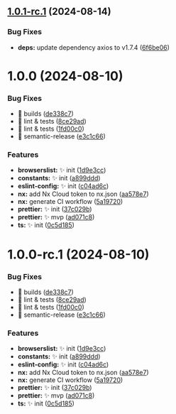 ## [1.0.1-rc.1](https://github.com/akhenda/nx-starter/compare/prettier-v1.0.0...prettier-v1.0.1-rc.1) (2024-08-14)

### Bug Fixes

- **deps:** update dependency axios to v1.7.4 ([6f6be06](https://github.com/akhenda/nx-starter/commit/6f6be069fcb96d85c83e2ade78e801d8150ad688))

# 1.0.0 (2024-08-10)

### Bug Fixes

- :bug: builds ([de338c7](https://github.com/akhenda/nx-starter/commit/de338c72118da83e896088f741b91353533d4a07))
- :bug: lint & tests ([8ce29ad](https://github.com/akhenda/nx-starter/commit/8ce29ad9144a637f99ba180777c4aa019681886a))
- :bug: lint & tests ([1fd00c0](https://github.com/akhenda/nx-starter/commit/1fd00c0b2d1dd80a768e77df238a7f3e9d34b781))
- :bug: semantic-release ([e3c1c66](https://github.com/akhenda/nx-starter/commit/e3c1c662e8ad2715be5a2ff81d7902a8b6dc621b))

### Features

- **browserslist:** :sparkles: init ([1d9e3cc](https://github.com/akhenda/nx-starter/commit/1d9e3cca41fd55a93fa52483a17ffe66918a3094))
- **constants:** :sparkles: init ([a899ddd](https://github.com/akhenda/nx-starter/commit/a899ddd7bbdb4d3569372e5f6bfb562920c81a75))
- **eslint-config:** :sparkles: init ([c04ad6c](https://github.com/akhenda/nx-starter/commit/c04ad6c57bd1a59aa5921426cd2bb2ac70c6f714))
- **nx:** add Nx Cloud token to nx.json ([aa578e7](https://github.com/akhenda/nx-starter/commit/aa578e7e7f352d980da6540e0f12c8e069968a35))
- **nx:** generate CI workflow ([5a19720](https://github.com/akhenda/nx-starter/commit/5a19720a995b1e45087192d38df64b35cb5e6e80))
- **prettier:** :sparkles: init ([37c029b](https://github.com/akhenda/nx-starter/commit/37c029bea994a02436b39ab32cc42c5a44d419c5))
- **prettier:** :sparkles: mvp ([ad071c8](https://github.com/akhenda/nx-starter/commit/ad071c8b8a8a25310e489fb0c29d02a2bcbf798a))
- **ts:** :sparkles: init ([0c5d185](https://github.com/akhenda/nx-starter/commit/0c5d1852c5738c815ae318abe4d2cfc4b788a174))

# 1.0.0-rc.1 (2024-08-10)

### Bug Fixes

- :bug: builds ([de338c7](https://github.com/akhenda/nx-starter/commit/de338c72118da83e896088f741b91353533d4a07))
- :bug: lint & tests ([8ce29ad](https://github.com/akhenda/nx-starter/commit/8ce29ad9144a637f99ba180777c4aa019681886a))
- :bug: lint & tests ([1fd00c0](https://github.com/akhenda/nx-starter/commit/1fd00c0b2d1dd80a768e77df238a7f3e9d34b781))
- :bug: semantic-release ([e3c1c66](https://github.com/akhenda/nx-starter/commit/e3c1c662e8ad2715be5a2ff81d7902a8b6dc621b))

### Features

- **browserslist:** :sparkles: init ([1d9e3cc](https://github.com/akhenda/nx-starter/commit/1d9e3cca41fd55a93fa52483a17ffe66918a3094))
- **constants:** :sparkles: init ([a899ddd](https://github.com/akhenda/nx-starter/commit/a899ddd7bbdb4d3569372e5f6bfb562920c81a75))
- **eslint-config:** :sparkles: init ([c04ad6c](https://github.com/akhenda/nx-starter/commit/c04ad6c57bd1a59aa5921426cd2bb2ac70c6f714))
- **nx:** add Nx Cloud token to nx.json ([aa578e7](https://github.com/akhenda/nx-starter/commit/aa578e7e7f352d980da6540e0f12c8e069968a35))
- **nx:** generate CI workflow ([5a19720](https://github.com/akhenda/nx-starter/commit/5a19720a995b1e45087192d38df64b35cb5e6e80))
- **prettier:** :sparkles: init ([37c029b](https://github.com/akhenda/nx-starter/commit/37c029bea994a02436b39ab32cc42c5a44d419c5))
- **prettier:** :sparkles: mvp ([ad071c8](https://github.com/akhenda/nx-starter/commit/ad071c8b8a8a25310e489fb0c29d02a2bcbf798a))
- **ts:** :sparkles: init ([0c5d185](https://github.com/akhenda/nx-starter/commit/0c5d1852c5738c815ae318abe4d2cfc4b788a174))
